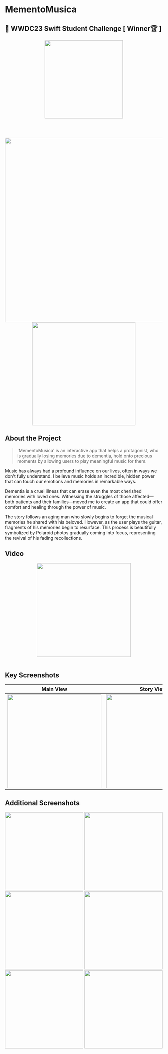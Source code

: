 # MementoMusica 

##  WWDC23 Swift Student Challenge [ Winner🏆 ]

<div align="center">
  <img src="https://github.com/user-attachments/assets/bae25d3f-1041-4882-9018-b744b76b41d2" width="250"/>
  
  <br/><br/>
  
  <img src="https://github.com/user-attachments/assets/ceb5f0d6-837d-4b93-9ea0-1826b3578bd1" width="590"/>
  <img src="https://github.com/user-attachments/assets/fb56622c-0b33-484e-902e-d5973cf03513" width="330"/>
</div>


## About the Project
> 'MementoMusica' is an interactive app that helps a protagonist, who is gradually losing memories due to dementia, hold onto precious moments by allowing users to play meaningful music for them.

Music has always had a profound influence on our lives, often in ways we don't fully understand. I believe music holds an incredible, hidden power that can touch our emotions and memories in remarkable ways.

Dementia is a cruel illness that can erase even the most cherished memories with loved ones. Witnessing the struggles of those affected—both patients and their families—moved me to create an app that could offer comfort and healing through the power of music.

The story follows an aging man who slowly begins to forget the musical memories he shared with his beloved. However, as the user plays the guitar, fragments of his memories begin to resurface. This process is beautifully symbolized by Polaroid photos gradually coming into focus, representing the revival of his fading recollections.


## Video

<div align="center">
  <img src="https://github.com/user-attachments/assets/af24ab94-35d7-4b48-9f63-06c6d1ddd791" width="300"/>
</div>

<br/>

## Key Screenshots

| **Main View** | **Story View** | **Guitar View** |
| --- | --- | --- |
| <img src="https://github.com/user-attachments/assets/bae25d3f-1041-4882-9018-b744b76b41d2" width="300"/> | <img src="https://github.com/user-attachments/assets/57e39948-0a9e-4fe5-82ae-3e0bdabeb153" width="300"/> | <img src="https://github.com/user-attachments/assets/2e67ac75-30cc-41be-89c1-31f095b3a31d" width="300"/> |


## Additional Screenshots

<div align="center">
  <img src="https://github.com/user-attachments/assets/da75ef1d-6456-4474-8ccb-31682ae6d337" width="250"/>
  <img src="https://github.com/user-attachments/assets/cfac9ab1-44fc-4971-bdb9-1b63bfbc09a5" width="250"/>
  <img src="https://github.com/user-attachments/assets/1a568436-d30a-491a-8176-dd90467ba710" width="250"/>
  <img src="https://github.com/user-attachments/assets/69c03c7a-1daa-4f1d-9028-f344f25be82f" width="250"/>
  <img src="https://github.com/user-attachments/assets/88bd3552-3c15-4ce5-9615-a33fdab9a202" width="250"/>
  <img src="https://github.com/user-attachments/assets/ace4f2e5-323b-40c5-a6d7-da162364f388" width="250"/>
</div>
